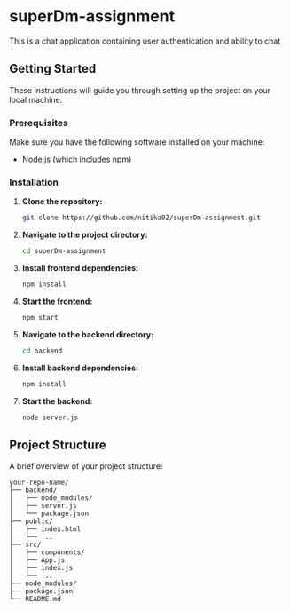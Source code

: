 # superDm-assignment
This is a chat application containing user authentication and ability to chat

## Getting Started

These instructions will guide you through setting up the project on your local machine.

### Prerequisites

Make sure you have the following software installed on your machine:

- [Node.js](https://nodejs.org/) (which includes npm)

### Installation

1. **Clone the repository:**

    ```sh
    git clone https://github.com/nitika02/superDm-assignment.git
    ```

2. **Navigate to the project directory:**

    ```sh
    cd superDm-assignment
    ```

3. **Install frontend dependencies:**

    ```sh
    npm install
    ```

4. **Start the frontend:**

    ```sh
    npm start
    ```

5. **Navigate to the backend directory:**

    ```sh
    cd backend
    ```

6. **Install backend dependencies:**

    ```sh
    npm install
    ```

7. **Start the backend:**

    ```sh
    node server.js
    ```

## Project Structure

A brief overview of your project structure:

```plaintext
your-repo-name/
├── backend/
│   ├── node_modules/
│   ├── server.js
│   └── package.json
├── public/
│   ├── index.html
│   └── ...
├── src/
│   ├── components/
│   ├── App.js
│   ├── index.js
│   └── ...
├── node_modules/
├── package.json
└── README.md
